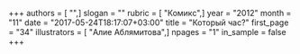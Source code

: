 +++
authors = [ "",]
slogan = ""
rubric = [ "Комикс",]
year = "2012"
month = "11"
date = "2017-05-24T18:17:07+03:00"
title = "Который час?"
first_page = "34"
illustrators = [ "Алие Аблямитова",]
npages = "1"
in_sample = false
+++
